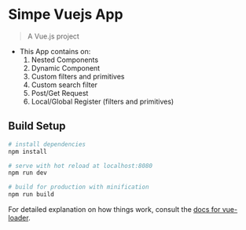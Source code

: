 # Simpe Vuejs App

> A Vue.js project

* This App contains on:
  1. Nested Components
  2. Dynamic Component
  3. Custom filters and primitives
  4. Custom search filter
  5. Post/Get Request
  6. Local/Global Register (filters and primitives)

## Build Setup

``` bash
# install dependencies
npm install

# serve with hot reload at localhost:8080
npm run dev

# build for production with minification
npm run build
```

For detailed explanation on how things work, consult the [docs for vue-loader](http://vuejs.github.io/vue-loader).
